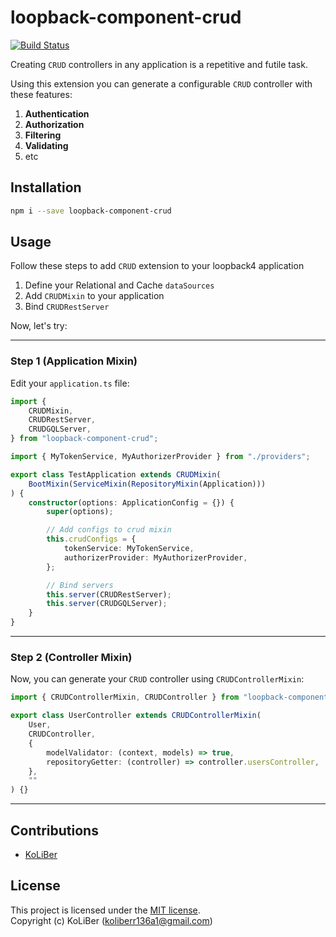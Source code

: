 # loopback-component-crud

[![Build Status](https://travis-ci.com/loopback4/loopback-component-crud.svg?branch=master)](https://travis-ci.com/loopback4/loopback-component-crud)

Creating `CRUD` controllers in any application is a repetitive and futile task.

Using this extension you can generate a configurable `CRUD` controller with these features:

1. **Authentication**
2. **Authorization**
3. **Filtering**
4. **Validating**
5. etc

## Installation

```bash
npm i --save loopback-component-crud
```

## Usage

Follow these steps to add `CRUD` extension to your loopback4 application

1. Define your Relational and Cache `dataSources`
2. Add `CRUDMixin` to your application
3. Bind `CRUDRestServer`

Now, let's try:

---

### Step 1 (Application Mixin)

Edit your `application.ts` file:

```ts
import {
    CRUDMixin,
    CRUDRestServer,
    CRUDGQLServer,
} from "loopback-component-crud";

import { MyTokenService, MyAuthorizerProvider } from "./providers";

export class TestApplication extends CRUDMixin(
    BootMixin(ServiceMixin(RepositoryMixin(Application)))
) {
    constructor(options: ApplicationConfig = {}) {
        super(options);

        // Add configs to crud mixin
        this.crudConfigs = {
            tokenService: MyTokenService,
            authorizerProvider: MyAuthorizerProvider,
        };

        // Bind servers
        this.server(CRUDRestServer);
        this.server(CRUDGQLServer);
    }
}
```

---

### Step 2 (Controller Mixin)

Now, you can generate your `CRUD` controller using `CRUDControllerMixin`:

```ts
import { CRUDControllerMixin, CRUDController } from "loopback-component-crud";

export class UserController extends CRUDControllerMixin(
    User,
    CRUDController,
    {
        modelValidator: (context, models) => true,
        repositoryGetter: (controller) => controller.usersController,
    },
    ""
) {}
```

---

## Contributions

-   [KoLiBer](https://www.linkedin.com/in/mohammad-hosein-nemati-665b1813b/)

## License

This project is licensed under the [MIT license](LICENSE).  
Copyright (c) KoLiBer (koliberr136a1@gmail.com)
